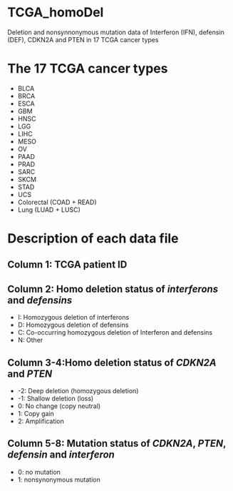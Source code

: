 # TCGA_homoDel
Deletion and nonsynnonymous mutation data of Interferon (IFN), defensin (DEF), CDKN2A and PTEN in 17 TCGA cancer types

The 17 TCGA cancer types 
=========================
* BLCA
* BRCA
* ESCA
* GBM
* HNSC
* LGG
* LIHC
* MESO
* OV
* PAAD
* PRAD
* SARC
* SKCM
* STAD
* UCS
* Colorectal (COAD + READ)
* Lung (LUAD + LUSC)

Description of each data file 
==============================

Column 1: TCGA patient ID
------------------------------

Column 2: Homo deletion status of *interferons* and *defensins*
---------------------------------------------------------------------
* I: Homozygous deletion of interferons
* D: Homozygous deletion of defensins
* C: Co-occurring homozygous deletion of Interferon and defensins
* N: Other

Column 3-4:Homo deletion status of *CDKN2A* and *PTEN*
------------------------------------------------------
* -2: Deep deletion (homozygous deletion)
* -1: Shallow deletion (loss)
* 0: No change (copy neutral)
* 1: Copy gain
* 2: Amplification

Column 5-8: Mutation status of *CDKN2A*, *PTEN*, *defensin* and *interferon*
------------------------------------------------------------------------------
* 0: no mutation
* 1: nonsynonymous mutation
